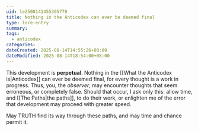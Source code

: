 ```yaml
---
uid: le2508141455305770
title: Nothing in the Anticodex can ever be deemed final
type: lore-entry
summary: 
tags:
  - anticodex
categories: 
dateCreated: 2025-08-14T14:55:26+08:00
dateModified: 2025-08-14T18:54:00+08:00
---
```

This development is **perpetual**. Nothing in the [[What the Anticodex is|Anticodex]] can ever be deemed final, for every thought is a work in progress. Thus, you, the *observer*, may encounter thoughts that seem erroneous, or completely false. Should that occur, I ask only this: allow time, and [[The Paths|the paths]], to do their work, or enlighten me of the error that development may proceed with greater speed.

May TRUTH find its way through these paths, and may time and chance permit it.